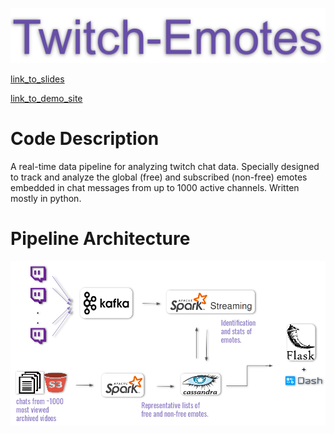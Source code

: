 <p align="center">
<img style="float" src="img/banner.png">
</p>

[link_to_slides](tbd)

[link_to_demo_site](http://ec2-34-234-110-14.compute-1.amazonaws.com/channel)

# Code Description
A real-time data pipeline for analyzing twitch chat data. Specially designed to track and analyze the global (free) and subscribed 
(non-free) emotes embedded in chat messages from up to 1000 active channels. Written mostly in python.

# Pipeline Architecture
<p align="center">
<img style="float" src="img/pipeline.png">
</p>


